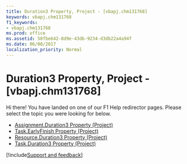 ```yaml
---
title: Duration3 Property, Project - [vbapj.chm131768]
keywords: vbapj.chm131768
f1_keywords:
- vbapj.chm131768
ms.prod: office
ms.assetid: 58fbe642-8d9e-43db-9234-d3db22a4a94f
ms.date: 06/08/2017
localization_priority: Normal
---
```



# Duration3 Property, Project - [vbapj.chm131768]

Hi there! You have landed on one of our F1 Help redirector pages. Please select the topic you were looking for below.

- [Assignment.Duration3 Property (Project)](https://msdn.microsoft.com/library/aafc2f78-fa61-2c44-d7ca-0c6499e97632%28Office.15%29.aspx)
- [Task.EarlyFinish Property (Project)](https://msdn.microsoft.com/library/17127825-4eec-7278-8a77-1692142e15e5%28Office.15%29.aspx)
- [Resource.Duration3 Property (Project)](https://msdn.microsoft.com/library/3d72d093-1464-357d-a813-51ba3739f8c4%28Office.15%29.aspx)
- [Task.Duration3 Property (Project)](https://msdn.microsoft.com/library/fe4038c3-a021-42a3-a00b-9f04d907f070%28Office.15%29.aspx)

[!include[Support and feedback](~/includes/feedback-boilerplate.md)]
